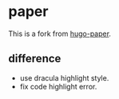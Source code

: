 paper
===

This is a fork from [hugo-paper](https://github.com/nanxiaobei/hugo-paper).

difference
---
* use dracula highlight style.
* fix code highlight error.
